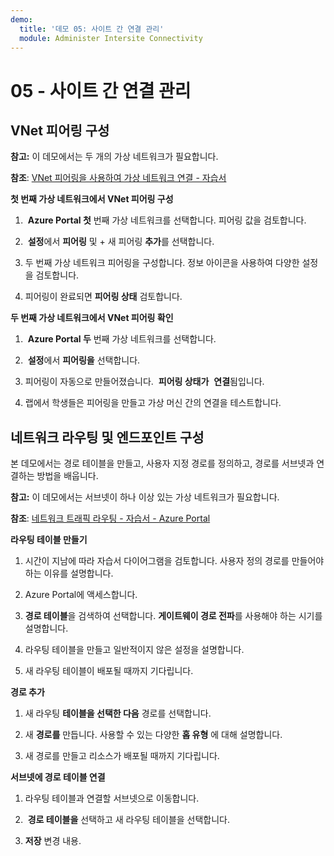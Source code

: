 ```yaml
---
demo:
  title: '데모 05: 사이트 간 연결 관리'
  module: Administer Intersite Connectivity
---
```


# 05 - 사이트 간 연결 관리

## VNet 피어링 구성

**참고:** 이 데모에서는 두 개의 가상 네트워크가 필요합니다.

**참조**: [VNet 피어링을 사용하여 가상 네트워크 연결 - 자습서](https://docs.microsoft.com/azure/virtual-network/tutorial-connect-virtual-networks-portal)

**첫 번째 가상 네트워크에서 VNet 피어링 구성**

1.  **Azure Portal 첫** 번째 가상 네트워크를 선택합니다. 피어링 값을 검토합니다. 

1.  **설정**에서 **피어링** 및 + 새 피어링 **추가**를 선택합니다.

1. 두 번째 가상 네트워크 피어링을 구성합니다. 정보 아이콘을 사용하여 다양한 설정을 검토합니다. 

1. 피어링이 완료되면 **피어링 상태** 검토합니다. 

**두 번째 가상 네트워크에서 VNet 피어링 확인**

1.  **Azure Portal 두** 번째 가상 네트워크를 선택합니다.

1.  **설정**에서 **피어링을** 선택합니다.

1. 피어링이 자동으로 만들어졌습니다.   **피어링 상태가**  **연결**됨입니다.

1. 랩에서 학생들은 피어링을 만들고 가상 머신 간의 연결을 테스트합니다. 

## 네트워크 라우팅 및 엔드포인트 구성

본 데모에서는 경로 테이블을 만들고, 사용자 지정 경로를 정의하고, 경로를 서브넷과 연결하는 방법을 배웁니다.

**참고:** 이 데모에서는 서브넷이 하나 이상 있는 가상 네트워크가 필요합니다.

**참조**: [네트워크 트래픽 라우팅 - 자습서 - Azure Portal](https://learn.microsoft.com/azure/virtual-network/tutorial-create-route-table-portal#create-a-route-table)

**라우팅 테이블 만들기**

1. 시간이 지남에 따라 자습서 다이어그램을 검토합니다. 사용자 정의 경로를 만들어야 하는 이유를 설명합니다. 

1. Azure Portal에 액세스합니다.

1. **경로 테이블**을 검색하여 선택합니다. **게이트웨이 경로 전파**를 사용해야 하는 시기를 설명합니다. 

1. 라우팅 테이블을 만들고 일반적이지 않은 설정을 설명합니다. 

1. 새 라우팅 테이블이 배포될 때까지 기다립니다.

**경로 추가**

1.  새 라우팅 **테이블을 선택한 다음** 경로를 선택합니다.

1.  새 **경로를** 만듭니다. 사용할 수 있는 다양한 **홉 유형** 에 대해 설명합니다. 

1.  새 경로를 만들고 리소스가 배포될 때까지 기다립니다.
 
**서브넷에 경로 테이블 연결**

1.  라우팅 테이블과 연결할 서브넷으로 이동합니다.

1.   **경로 테이블을** 선택하고 새 라우팅 테이블을 선택합니다. 

1.  **저장** 변경 내용.

